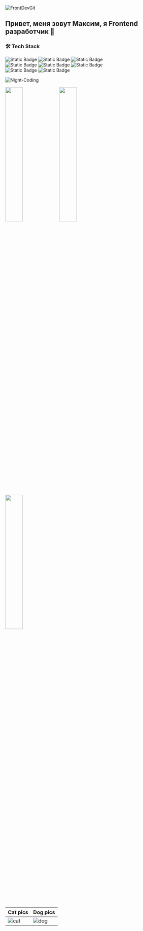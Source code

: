 ![FrontDevGit](https://github.com/user-attachments/assets/449e3d51-ad85-407f-89e2-99ab166abe6a)

## Привет, меня зовут Максим, я Frontend разработчик 👋

### 🛠 Tech Stack  
![Static Badge](https://img.shields.io/badge/HTML-black?style=flat&logo=html5)
![Static Badge](https://img.shields.io/badge/CSS-black?style=flat&logo=css)
![Static Badge](https://img.shields.io/badge/JavaScript-black?style=flat&logo=javascript)  
![Static Badge](https://img.shields.io/badge/React-black?style=flat&logo=react)
![Static Badge](https://img.shields.io/badge/Bootstrap-black?style=flat&logo=bootstrap)
![Static Badge](https://img.shields.io/badge/GitHub-black?style=flat&logo=github)  
![Static Badge](https://img.shields.io/badge/Photoshop-black?style=flat)
![Static Badge](https://img.shields.io/badge/Visual%20Studio%20Code%20-black?style=flat)

![Night-Coding](https://github.com/user-attachments/assets/47c8f60b-3d0c-4658-abce-fec56794d845)

<p>
  <img src="https://bobbyhadz.com/images/blog/python-print-tab/thumbnail.webp" width="33%" />
  <img src="https://bobbyhadz.com/images/blog/what-aws-cdk-bootstrap-do/thumbnail.webp" width="33%" />
  <img src="https://bobbyhadz.com/images/blog/aws-cdk-subnet-tags/thumbnail.webp" width="33%" />
</p>

| Cat pics | Dog pics |
| ----------------------------------- | -------------
![cat](https://example.com/cat.png) | ![dog](https://example.com/dog.png) |

<!--
**MaximBestInTheWorld/MaximBestInTheWorld** is a ✨ _special_ ✨ repository because its `README.md` (this file) appears on your GitHub profile.

Here are some ideas to get you started:

- 🔭 I’m currently working on ...
- 🌱 I’m currently learning ...
- 👯 I’m looking to collaborate on ...
- 🤔 I’m looking for help with ...
- 💬 Ask me about ...
- 📫 How to reach me: ...
- 😄 Pronouns: ...
- ⚡ Fun fact: ...
-->
